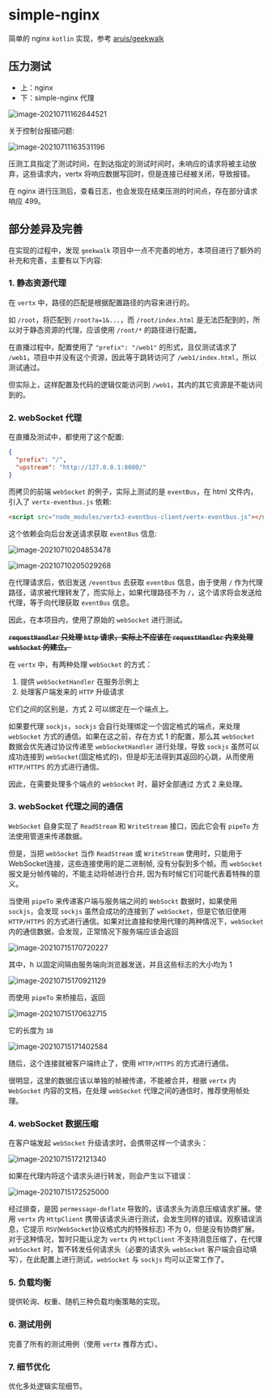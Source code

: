 # simple-nginx
简单的 nginx `kotlin` 实现，参考 [aruis/geekwalk](https://github.com/aruis/geekwalk)

## 压力测试

- 上：nginx
- 下：simple-nginx 代理

![image-20210711162644521](README.assets/image-20210711162644521.png)

关于控制台报错问题:

![image-20210711163531196](README.assets/image-20210711163531196.png)

压测工具指定了测试时间，在到达指定的测试时间时，未响应的请求将被主动放弃，这些请求内，vertx 将响应数据写回时，但是连接已经被关闭，导致报错。

在 nginx 进行压测后，查看日志，也会发现在结束压测的时间点，存在部分请求响应 499。



## 部分差异及完善


在实现的过程中，发现 `geekwalk` 项目中一点不完善的地方，本项目进行了额外的补充和完善，主要有以下内容:

### 1. 静态资源代理

在 `vertx` 中，路径的匹配是根据配置路径的内容来进行的。

如 `/root`，将匹配到 `/root?a=1&...`，而 `/root/index.html` 是无法匹配到的，所以对于静态资源的代理，应该使用 `/root/*` 的路径进行配置。

在直播过程中，配置使用了 `"prefix": "/web1"` 的形式，且仅测试请求了 `/web1`，项目中并没有这个资源，因此等于跳转访问了 `/web1/index.html`，所以测试通过。

但实际上，这样配置及代码的逻辑仅能访问到 `/web1`，其内的其它资源是不能访问到的。

### 2. webSocket 代理

在直播及测试中，都使用了这个配置:
```json
{
  "prefix": "/",
  "upstream": "http://127.0.0.1:8080/"
}
```
而拷贝的前端 `webSocket` 的例子，实际上测试的是 `eventBus`，在 html 文件内，引入了 `vertx-eventbus.js` 依赖: 
```html
<script src="node_modules/vertx3-eventbus-client/vertx-eventbus.js"></script>
```
这个依赖会向后台发送请求获取 `eventBus` 信息: 

![image-20210710204853478](README.assets/image-20210710204853478.png)

![image-20210710205029268](README.assets/image-20210710205029268.png)

在代理请求后，依旧发送 `/eventbus` 去获取 `eventBus` 信息，由于使用 `/` 作为代理路径，请求被代理转发了，而实际上，如果代理路径不为 `/`，这个请求将会发送给代理，等于向代理获取 `eventBus` 信息。

因此，在本项目内，使用了原始的 `webSocket` 进行测试。

**~~`requestHandler` 只处理 `http` 请求，实际上不应该在 `requestHandler` 内来处理 `webSocket` 的建立。~~**

在 `vertx` 中，有两种处理 `webSocket` 的方式：

1. 提供 `webSocketHandler` 在服务示例上
2. 处理客户端发来的 `HTTP` 升级请求

它们之间的区别是，方式 2 可以绑定在一个端点上。

如果要代理 `sockjs`，`sockjs` 会自行处理绑定一个固定格式的端点，来处理 `webSocket` 方式的通信。如果在这之前，存在方式 1 的配置，那么其 `webSocket`  数据会优先通过协议传递至 `webSocketHandler` 进行处理，导致 `sockjs` 虽然可以成功连接到 `webSocket`(固定格式的)，但是却无法得到其返回的心跳，从而使用 `HTTP/HTTPS` 的方式进行通信。

因此，在需要处理多个端点的 `webSocket` 时，最好全部通过 方式 2 来处理。

### 3. webSocket 代理之间的通信

`WebSocket` 自身实现了 `ReadStream` 和 `WriteStream` 接口，因此它会有 `pipeTo` 方法使用管道来传递数据。

但是，当把 `webSocket` 当作 `ReadStream` 或 `WriteStream` 使用时，只能用于WebSocket连接，这些连接使用的是二进制帧, 没有分裂到多个帧。而 `webSocket` 报文是分帧传输的，不能主动将帧进行合并, 因为有时候它们可能代表着特殊的意义。

当使用 `pipeTo` 来传递客户端与服务端之间的 `WebSockt` 数据时，如果使用 `sockjs`，会发现 `sockjs` 虽然会成功的连接到了 `webSocket`，但是它依旧使用 `HTTP/HTTPS` 的方式进行通信。如果对比直接和使用代理的两种情况下，`webSocket` 内的通信数据，会发现，正常情况下服务端应该会返回

![image-20210715170720227](README.assets/image-20210715170720227.png)

其中，h 以固定间隔由服务端向浏览器发送，并且这些标志的大小均为 1

![image-20210715170921129](README.assets/image-20210715170921129.png)

而使用 `pipeTo` 来桥接后，返回

![image-20210715170632715](README.assets/image-20210715170632715.png)

它的长度为 `1B`

![image-20210715171402584](README.assets/image-20210715171402584.png)

随后，这个连接就被客户端终止了，使用 `HTTP/HTTPS` 的方式进行通信。

很明显，这里的数据应该以单独的帧被传递，不能被合并，根据 `vertx` 内 `WebSocket` 内容的文档，在处理 `webSocket` 代理之间的通信时，推荐使用帧处理。

### 4. webSocket 数据压缩

在客户端发起 `webSocket` 升级请求时，会携带这样一个请求头：

![image-20210715172121340](README.assets/image-20210715172121340.png)

如果在代理内将这个请求头进行转发，则会产生以下错误：

![image-20210715172525000](README.assets/image-20210715172525000.png)

经过排查，是因 `permessage-deflate` 导致的，该请求头为消息压缩请求扩展。使用 `vertx` 内 `HttpClient` 携带该请求头进行测试，会发生同样的错误。观察错误消息，它提示 `RSV`(`WebSocket`协议格式内的特殊标志) 不为 0，但是没有协商扩展。对于这种情况，暂时只能认定为 `vertx` 内 `HttpClient` 不支持消息压缩了，在代理 `webSocket` 时，暂不转发任何请求头（必要的请求头 `webSocket` 客户端会自动填写），在此配置上进行测试，`webSocket` 与 `sockjs` 均可以正常工作了。

### 5. 负载均衡

提供轮询、权重、随机三种负载均衡策略的实现。

### 6. 测试用例

完善了所有的测试用例（使用 `vertx` 推荐方式）。

### 7. 细节优化

优化多处逻辑实现细节。

